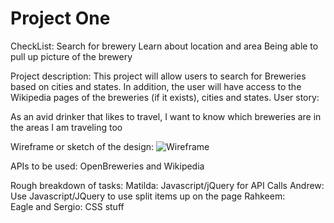 # Project One
CheckList:
Search for brewery
Learn about location and area
Being able to pull up picture of the brewery

Project description: 
This project will allow users to search for Breweries based on cities and states. In addition, the user will have access to the Wikipedia pages of the breweries (if it exists), cities and states.
User story: 

As an avid drinker that likes to travel, I want to know which breweries are in the areas I am traveling too

Wireframe or sketch of the design:
![Wireframe]()

APIs to be used:
OpenBreweries and Wikipedia

Rough breakdown of tasks:
Matilda: Javascript/jQuery for API Calls
Andrew: Use Javascript/JQuery to use split items up on the page
Rahkeem:  
Eagle and Sergio: CSS stuff
